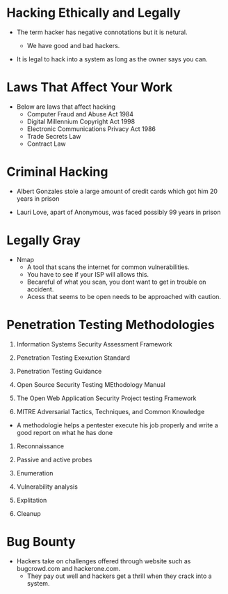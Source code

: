 # Hacking Ethically and Legally
- The term hacker has negative connotations but it is netural. 
  - We have good and bad hackers.

- It is legal to hack into a system as long as the owner says you can.

# Laws That Affect Your Work 
- Below are laws that affect hacking
  - Computer Fraud and Abuse Act 1984
  - Digital Millennium Copyright Act 1998
  - Electronic Communications Privacy Act 1986
  - Trade Secrets Law
  - Contract Law

# Criminal Hacking
- Albert Gonzales stole a large amount of credit cards which got him 20 years in prison 

- Lauri Love, apart of Anonymous, was faced possibly 99 years in prison

# Legally Gray
- Nmap 
  - A tool that scans the internet for common vulnerabilities. 
  - You have to see if your ISP will allows this. 
  - Becareful of what you scan, you dont want to get in trouble on accident. 
  - Acess that seems to be open needs to be approached with caution. 

# Penetration Testing Methodologies
1. Information Systems Security Assessment Framework

2. Penetration Testing Exexution Standard

3. Penetration Testing Guidance

4. Open Source Security Testing MEthodology Manual

5. The Open Web Application Security Project testing Framework

5. MITRE Adversarial Tactics, Techniques, and Common Knowledge

- A methodologie helps a pentester execute his job properly and write a good report on what he has done

1. Reconnaissance 

2. Passive and active probes

3. Enumeration 

4. Vulnerability analysis

5. Explitation 

6. Cleanup

# Bug Bounty 
- Hackers take on challenges offered through website such as bugcrowd.com and hackerone.com. 
  - They pay out well and hackers get a thrill when they crack into a system.

















